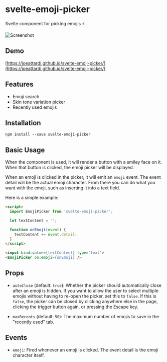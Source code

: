 # svelte-emoji-picker

Svelte component for picking emojis ⚡️

![Screenshot](https://raw.githubusercontent.com/joeattardi/svelte-emoji-picker/master/screenshot.png)

## Demo
[https://joeattardi.github.io/svelte-emoji-picker/](https://joeattardi.github.io/svelte-emoji-picker/)

## Features
 - Emoji search
 - Skin tone variation picker
 - Recently used emojis

## Installation

    npm install --save svelte-emoji-picker

## Basic Usage

When the component is used, it will render a button with a smiley face on it. When that button is clicked, the emoji picker will be displayed.

When an emoji is clicked in the picker, it will emit an `emoji` event. The event detail will be the actual emoji character. From there you can do what you want with the emoji, such as inserting it into a text field.

Here is a simple example:

```html
<script>
  import EmojiPicker from 'svelte-emoji-picker';

  let textContent = '';

  function onEmoji(event) {
    textContent += event.detail;
  }
</script>

<input bind:value={textContent} type="text">
<EmojiPicker on:emoji={onEmoji} />
```

## Props

- `autoClose` (default: `true`): Whether the picker should automatically close after an emoji is hidden. If you want to allow the user to select multiple emojis without having to re-open the picker, set this to `false`. If this is `false`, the picker can be closed by clicking anywhere else in the page, clicking the trigger button again, or pressing the Escape key.

- `maxRecents` (default: `50`): The maximum number of emojis to save in the "recently used" tab.

## Events

- `emoji`: Fired whenever an emoji is clicked. The event detail is the emoji character itself.
